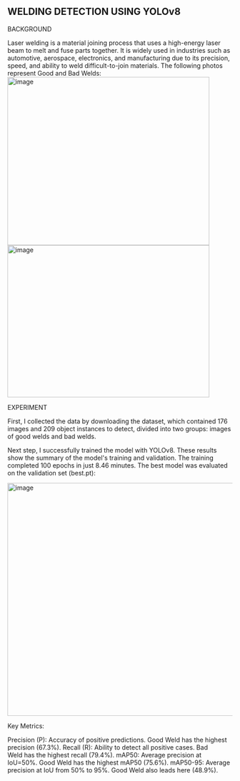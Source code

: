 ## WELDING DETECTION USING YOLOv8

<p>
BACKGROUND
</p>

Laser welding is a material  joining process that uses a high-energy laser beam to melt and fuse parts together. It is widely used in industries such as automotive, aerospace, electronics, and manufacturing due to its precision, speed, and ability to weld difficult-to-join materials. The following photos represent Good and Bad Welds: 
<img width="452" height="377" alt="image" src="https://github.com/user-attachments/assets/f51bd0f2-42ce-4881-9ce7-5f5f800cdffe" />
<img width="452" height="341" alt="image" src="https://github.com/user-attachments/assets/a0c1d610-53e2-48f3-b838-ed26d6963884" />

<p>
  EXPERIMENT
</p>

First, I collected the data by downloading the dataset, which contained 176 images and 209 object instances to detect, divided into two groups: images of good welds and bad welds. 


Next step, I successfully trained the model with YOLOv8. These results show the summary of the model's training and validation. The training completed 100 epochs in just 8.46 minutes. The best model was evaluated on the validation set (best.pt):

<img width="1502" height="522" alt="image" src="https://github.com/user-attachments/assets/1947cd9d-9568-4ca9-a329-c86f3aa48a4e" />

Key Metrics:

Precision (P): Accuracy of positive predictions. Good Weld has the highest precision (67.3%).
Recall (R): Ability to detect all positive cases. Bad Weld has the highest recall (79.4%).
mAP50: Average precision at IoU=50%. Good Weld has the highest mAP50 (75.6%).
mAP50-95: Average precision at IoU from 50% to 95%. Good Weld also leads here (48.9%).



